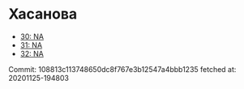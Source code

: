 # Хасанова
- [30: NA](30.md)
- [31: NA](31.md)
- [32: NA](32.md)

Commit: 108813c113748650dc8f767e3b12547a4bbb1235
 fetched at: 20201125-194803
